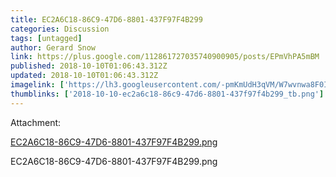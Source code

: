 ```yaml
---
title: EC2A6C18-86C9-47D6-8801-437F97F4B299
categories: Discussion
tags: [untagged]
author: Gerard Snow
link: https://plus.google.com/112861727035740900905/posts/EPmVhPA5mBM
published: 2018-10-10T01:06:43.312Z
updated: 2018-10-10T01:06:43.312Z
imagelink: ['https://lh3.googleusercontent.com/-pmKmUdH3qVM/W7wvnwa8F0I/AAAAAAAAQXI/u3SjPheXxUMLCiEEYhU3-pkQWvGD6FJ7gCJoC/w1060-h1586/EC2A6C18-86C9-47D6-8801-437F97F4B299.png']
thumblinks: ['2018-10-10-ec2a6c18-86c9-47d6-8801-437f97f4b299_tb.png']
---
```





Attachment:

<a href='https://plus.google.com/photos/114767429215332685101/albums/6610210717012463825/6610210713132341058?sqi=100084733231320276299&sqsi=495ab0e7-7352-40c7-9718-677d19c9273e'>EC2A6C18-86C9-47D6-8801-437F97F4B299.png</a>


EC2A6C18-86C9-47D6-8801-437F97F4B299.png